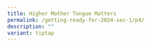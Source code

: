 ```yaml
---
title: Higher Mother Tongue Matters
permalink: /getting-ready-for-2024-sec-1/p4/
description: ""
variant: tiptap
---
```

